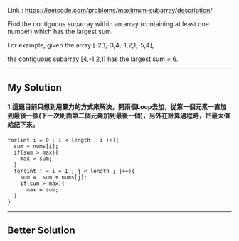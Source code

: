 Link : https://leetcode.com/problems/maximum-subarray/description/

Find the contiguous subarray within an array (containing at least one number) which has the largest sum.

For example, given the array [-2,1,-3,4,-1,2,1,-5,4],

the contiguous subarray [4,-1,2,1] has the largest sum = 6.

-------------------------------------
## My Solution
#### 1.這題目前只想到用暴力的方式來解決，開兩個Loop去加，從第一個元素一直加到最後一個(下一次則由第二個元素加到最後一個)，另外在計算過程時，把最大值給記下來。
  
    for(int i = 0 ; i < length ; i ++){
      sum = nums[i];
      if(sum > max){
  	    max = sum;
      }
      for(int j = i + 1 ; j < length ; j++){
  	    sum =  sum + nums[j];
  	    if(sum > max){
  		  max = sum;
  	  }
    }
    
-------------------------------------
## Better Solution
